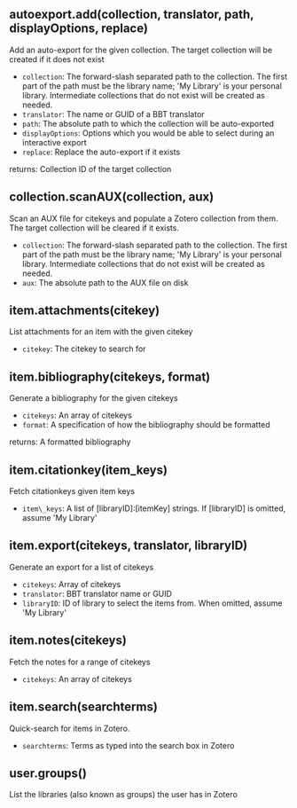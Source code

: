 ## autoexport.add(collection, translator, path, displayOptions, replace)

Add an auto-export for the given collection. The target collection will be created if it does not exist

* `collection`: The forward-slash separated path to the collection. The first part of the path must be the library name; 'My Library' is your personal library. Intermediate collections that do not exist will be created as needed.
* `translator`: The name or GUID of a BBT translator
* `path`: The absolute path to which the collection will be auto-exported
* `displayOptions`: Options which you would be able to select during an interactive export
* `replace`: Replace the auto-export if it exists

 returns: Collection ID of the target collection

## collection.scanAUX(collection, aux)

Scan an AUX file for citekeys and populate a Zotero collection from them. The target collection will be cleared if it exists.

* `collection`: The forward-slash separated path to the collection. The first part of the path must be the library name; 'My Library' is your personal library. Intermediate collections that do not exist will be created as needed.
* `aux`: The absolute path to the AUX file on disk


## item.attachments(citekey)

List attachments for an item with the given citekey

* `citekey`: The citekey to search for

## item.bibliography(citekeys, format)

Generate a bibliography for the given citekeys

* `citekeys`: An array of citekeys
* `format`: A specification of how the bibliography should be formatted

 returns: A formatted bibliography

## item.citationkey(item\_keys)

Fetch citationkeys given item keys

* `item\_keys`: A list of [libraryID]:[itemKey] strings. If [libraryID] is omitted, assume 'My Library'

## item.export(citekeys, translator, libraryID)

Generate an export for a list of citekeys

* `citekeys`: Array of citekeys
* `translator`: BBT translator name or GUID
* `libraryID`: ID of library to select the items from. When omitted, assume 'My Library'

## item.notes(citekeys)

Fetch the notes for a range of citekeys

* `citekeys`: An array of citekeys

## item.search(searchterms)

Quick-search for items in Zotero.

* `searchterms`: Terms as typed into the search box in Zotero

## user.groups()

List the libraries (also known as groups) the user has in Zotero

